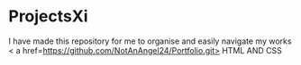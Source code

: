 # ProjectsXi
I have made this repository for me to organise and easily navigate my works
< a href=https://github.com/NotAnAngel24/Portfolio.git> HTML AND CSS </a>
